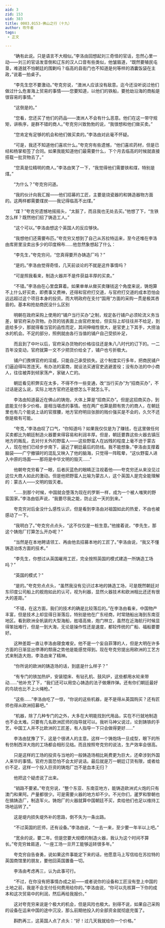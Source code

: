 ```yaml
---
aid: 3
zid: 153
uid: 383
title: 0003.0153-佛山之行（十九）
author: 吹牛者
tags: 
 - 正文

---
```




　　“确有此说。只是语言不大相似。”李洛由回想起刘三奇怪的官话，忽然心里一动——刘三的官话发音倒和辽东的汉人口音有些类似，他皱眉道，“既然要殖民屯垦，难道就不怕朝廷的围剿吗？临高的县衙门也不知道是何等样的酒囊饭袋在主政，”说着一拍桌子。

　　“李先生您不要激动。”夸克穷说，“澳洲人应该没有敌意。迄今还没听说过他们做过什么危害海上贸易的事情——您要知道，以他们的铁船，要抢劫沿海的商船是很容易的事情。”

　　“这倒是的。”

　　“您看，您还买了他们的药品——澳洲人不会有什么恶意。他们在这一带守规矩，讲秩序，是群不错的商人。”夸克穷兴致勃勃的说，“我很想和他们做买卖。”

　　“您肯定有足够的机会和他们做买卖的。”李洛由对此毫不怀疑。

　　“可是，我还不知道他们喜欢什么。”夸克穷有些遗憾，“他们喜欢药材，但是已经和杨掌柜签了合同。如果我能知道他们最需要什么，下个月去临高的时候就直接搭载一批货物去了。”

　　“您真是位精明的商人。”李洛由笑了一下，“我觉得他们需要铁和煤，特别是煤。”

　　“为什么？”夸克穷问道。

　　“我的伙计向我汇报——他们招募的工匠，主要是烧瓷器的和铸造器物方面的。这两样都需要煤炭——我记得临高不出煤。”

　　“煤？”夸克穷遗憾地摇摇头，“太脏了，而且我也无处去买。”他想了下，“生铁怎么样？既然他们招了铸造工人。”

　　“这个可以。”李洛由想这个英国人的反应够快。

　　“我想他们还需要布匹。”夸克穷又想到了自己从苏拉特运来，至今还堆在李洛由库房里没卖出多少的印度棉布……他忽然象想起了什么：

　　“李先生，”夸克穷问，“您真得要开办铸造厂吗？”

　　“是的。”李洛由觉得奇怪，几天前谈论的不就是这件事情吗？

　　“可是照我看来，制造火器并不是件获益丰厚的买卖。”

　　“不错。”李洛由在心里盘算着。如果单单从做买卖赚钱这个角度来说，铸炮算不上什么好买卖，即费事又费神，还得和官府打交道，与官府打交道的成本恐怕会远远超过这个项目本身的投资。而大明政府在支付“国用”方面的采购一贯是极其吝啬的。基本和抢劫商民没什么区别

　　明朝在政府采购上使用的“铺户当行买办”之制，规定各行铺户必须轮流义务当差，替官府采办货物。办货的钱表面上由官府发给，但实际上却往往并不给足，到底给多少，那就得看当官的品性而定，其间伸缩性很大，是官吏上下其手，大捞油水的机会。不足的部分，照例就由各行当值的铺户自己受损补足，

　　而且到了中叶以后，官府采办货物的价格往往还是朱八八时代的订下的。一二百年没变动，官府就算一文不少把货价给全了，铺户也亏折极大。

　　铺户们畏惧官府的淫威，只能自己承受损失。这个制度实行多年，把商民铺户们逼迫得叫苦连天。有办法的富商，就设法买通官吏逃避差役；没有办法的中小商人，往往被弄到倾家荡产，家破人亡的。

　　朝廷看见积弊实在太多，不得不作一些变通，改“当行买办”为“招商买办”，不过话是这么说，实际上地方官府还是想怎么干就怎么干。

　　李洛由知道最近在佛山的铸炮，大体上算是“招商买办”。但是这招商买办，到底能支付多少价格，是相当堪虑的事情。他在两广也算是颇有势力的商人，在朝廷里也有几个能说上话的官撑腰，地方官府明目张胆的贱价强买是不会的，久欠不还倒是极有可能。

　　“夸克，”李洛由叹了口气，“你知道吗？如果我仅仅是为了赚钱，在这里做任何买卖都比为朝廷制造火器要来得容易和利润丰厚。但是，朝廷要靠这些火器去镇压地方的叛乱，去对付关外的野蛮人——这些野蛮人在凶残的程度上毫不逊于蒙古人，现在他们已经步步南下，逼近了朝廷最后的防线。我不能想象，”李洛由支撑着脑袋——广宁撤镇时的混乱又映入了他的脑海，只觉得一阵眩晕，“这伙野蛮人进入中原的场面——那将是中华文明的毁灭……”

　　他朝夸克穷看了一眼，后者灰蓝色的眼睛正注视着他——夸克穷还从来没见过这位大商人如此的激动。但是他把野蛮人比喻为蒙古人，这个英国人是完全能理解的：蒙古人——文明的毁灭者。

　　“……到那个时候，中国就会堕落为现在的罗斯一样，成为一个被人嗤笑的野蛮国家。”李洛由低声说，“我要尽我之能，防止这一天的到来。”

　　夸克穷对后金没什么感性认识，但是看到李洛由对祖国如此的热爱，不由也被感动了一下。

　　“我明白了。”夸克穷点点头，“这不仅仅是一桩生意。”他接着说，“李先生，那这个铸炮厂打算怎么开办呢？”

　　“当然是在本地聘请领工、再由他去招募本地的工匠了。”李洛由说，“我又不懂铸造冶炼方面的技术。”

　　“李先生，你想过从英国雇用工匠，完全按照英国的模式建造一所铸造工场吗？”

　　“英国的模式？”

　　“是的。”夸克穷点点头，“虽然我没有见识过本地的铸造工场，可是既然朝廷对东印度公司船上的舰炮如此的认可，视为利器，显然火器技术和欧洲相比还还有很大的差距。”

　　“不错，在这方面，我们的技术的确是比较落后的。”在李洛由看来，中国物产丰富，但是技术上却显得日渐落后，特别是他在广东经商，时常随船出海到东南亚地区。看到欧洲全帆装的大型海船，舷墙高耸，炮门林立，虽然在近海航行时候显得笨拙难行，但是一到大海，无论是操作性还是速度，都较传统的广船、福船要要好。

　　这种差距一直让李洛由寝食难安。他不是一个妄自菲薄的人，但是大明在许多方面的日渐显出停滞的颓唐之势他是能感觉得到。现在夸克穷提出用欧洲的工艺方式来制造大炮，李洛由来了精神。

　　“你所说的欧洲的铸造场的话，到底是什么样子？”

　　“有专门的铁加热炉，安装镗床、有钻孔机、鼓风炉，这些都用水轮来带动……”他补充了下，“我们还可以用空心铸造的法子做爆炸弹。还有你们朝廷最好的鸟铳也比不上火绳枪。”

　　“这些……”李洛由吃了一惊，“你说的这些机器，是不是得从英国购买？还有匠师也得从欧洲招募吧。”

　　“机器，除了几种专门的之外，大多在大明能找到代用品，实在不行就地制造也不会太难。只要有几名欧洲匠师的指导就可以。我听马神父说过，论到铸铁的手艺，中国工人并不比欧洲的工匠差，有人指导一下只会做得更好……”

　　李洛由犹豫了下，这是个很诱人的主意。这样一个铸炮场一旦成型，眼下的所有仿制西洋大炮的工场都会相形见绌。而且按照夸克穷的说法，生产效率会很高。

　　只是这样的工场的投资与当地的一般铸造场相比耗费更为巨大，还牵涉到外国人来华的事情。官府方面恐怕不会太好说话。最后就是万一朝廷订货有限，或者给价不足，这样一个投入巨资的铸炮厂岂不是血本无归？

　　他把这个疑虑说了出来。

　　“销路不要紧。”夸克穷说，“整个东亚、东南亚地方，能铸造欧洲式火炮的只有澳门和果阿。产量都很少。可是需要火器的地方却不少。不光你们，暹罗和黎朝也在搞铸造厂，制造军火。铸炮厂的火器就算中国朝廷不买，卖给他们也足以维持工场地运转了。”

　　这是堤内损失堤外补的思路，倒不失为一条出路。

　　“不过英国的匠师，还有设备。”李洛由说，“一去一来，至少要一年半以上吧。”

　　“宽余的说，要二年。但是您要大规模的制造火器，我认为这个时间不算长。”夸克穷耸肩道，“一座工场一旦开工能够运转很多年。”

　　夸克穷自告奋勇，说如果这件事能定下来的话，他愿意马上写信给在苏拉特的英国商馆里的朋友，要他回英国置备一切。

　　李洛由考虑再三，认为此事可行。

　　“不过，在你没有把事情办成之前——或者说你的设备和工匠没有登上中国的土地之前，我是不会支付任何费用给你的。”李洛由说，“你可以先核算一下你的成本和这次贸易中的利润，然后再给我报价。”

　　这对夸克穷来说是个极大的机会，但是风险也极大。别得不说，如果自己采购的设备在运来中国的途中沉没，那么前期他投入的全部资金就彻底完蛋了。

　　斟酌再三，这英国人点了点头：“好！过几天我就给你一个价格。”


